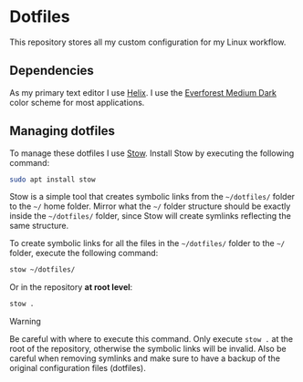 # Dotfiles

This repository stores all my custom configuration for my Linux workflow.

## Dependencies

As my primary text editor I use [Helix](https://helix-editor.com/).
I use the [Everforest Medium Dark](https://github.com/sainnhe/everforest) color scheme for most applications.

## Managing dotfiles

To manage these dotfiles I use [Stow](https://www.gnu.org/software/stow/).
Install Stow by executing the following command:

```sh
sudo apt install stow
```

Stow is a simple tool that creates symbolic links from the `~/dotfiles/` folder to the `~/` home folder.
Mirror what the `~/` folder structure should be exactly inside the `~/dotfiles/` folder, since Stow will create symlinks reflecting the same structure.

To create symbolic links for all the files in the `~/dotfiles/` folder to the `~/` folder, execute the following command:

```sh
stow ~/dotfiles/
```

Or in the repository **at root level**:

```sh
stow .
```

> [!WARNING]
> Be careful with where to execute this command.
> Only execute `stow .` at the root of the repository, otherwise the symbolic links will be invalid.
> Also be careful when removing symlinks and make sure to have a backup of the original configuration files (dotfiles).
